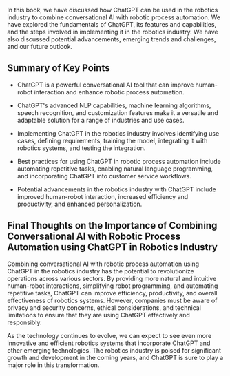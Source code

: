 
In this book, we have discussed how ChatGPT can be used in the robotics industry to combine conversational AI with robotic process automation. We have explored the fundamentals of ChatGPT, its features and capabilities, and the steps involved in implementing it in the robotics industry. We have also discussed potential advancements, emerging trends and challenges, and our future outlook.

Summary of Key Points
---------------------

* ChatGPT is a powerful conversational AI tool that can improve human-robot interaction and enhance robotic process automation.

* ChatGPT's advanced NLP capabilities, machine learning algorithms, speech recognition, and customization features make it a versatile and adaptable solution for a range of industries and use cases.

* Implementing ChatGPT in the robotics industry involves identifying use cases, defining requirements, training the model, integrating it with robotics systems, and testing the integration.

* Best practices for using ChatGPT in robotic process automation include automating repetitive tasks, enabling natural language programming, and incorporating ChatGPT into customer service workflows.

* Potential advancements in the robotics industry with ChatGPT include improved human-robot interaction, increased efficiency and productivity, and enhanced personalization.

Final Thoughts on the Importance of Combining Conversational AI with Robotic Process Automation using ChatGPT in Robotics Industry
----------------------------------------------------------------------------------------------------------------------------------

Combining conversational AI with robotic process automation using ChatGPT in the robotics industry has the potential to revolutionize operations across various sectors. By providing more natural and intuitive human-robot interactions, simplifying robot programming, and automating repetitive tasks, ChatGPT can improve efficiency, productivity, and overall effectiveness of robotics systems. However, companies must be aware of privacy and security concerns, ethical considerations, and technical limitations to ensure that they are using ChatGPT effectively and responsibly.

As the technology continues to evolve, we can expect to see even more innovative and efficient robotics systems that incorporate ChatGPT and other emerging technologies. The robotics industry is poised for significant growth and development in the coming years, and ChatGPT is sure to play a major role in this transformation.